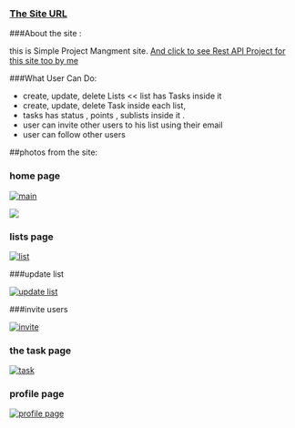 ### [The Site URL ](http://astral00.pythonanywhere.com/ "The site URL ")

###About the site :

this is Simple Project Mangment site. 
[And click to see  Rest API Project for this site too by me ](https://github.com/AmrAnwar/ToDoList_Django_RestAPI_Project "And See  Rest API Project for this site too by me ")

###What User Can Do: 
- create, update, delete Lists << list has Tasks inside it 
- create, update, delete Task inside each list, 
- tasks has status , points , sublists inside it .
- user can invite other users to his list using their email
- user can follow other users

##photos from the site:

### home page
[![main](http://www8.0zz0.com/2017/09/06/00/676663030.png "main")](http://www8.0zz0.com/2017/09/06/00/676663030.png "main")

[![](http://www8.0zz0.com/2017/09/06/00/785529724.png)](http://www8.0zz0.com/2017/09/06/00/785529724.png)

### lists page
[![list](http://www2.0zz0.com/2017/09/06/00/967290221.png "list")](http://www2.0zz0.com/2017/09/06/00/967290221.png "list")

###update list

[![update list]( http://www2.0zz0.com/2017/09/06/00/912287605.png "update list")]( http://www2.0zz0.com/2017/09/06/00/912287605.png "update list")

###invite users 

[![invite](http://www2.0zz0.com/2017/09/06/00/386919402.png "invite")](http://www2.0zz0.com/2017/09/06/00/386919402.png "invite")

### the task page

[![task](http://www2.0zz0.com/2017/09/06/00/588099552.png "task")](http://www2.0zz0.com/2017/09/06/00/588099552.png "task")

### profile page 

[![profile page](http://www2.0zz0.com/2017/09/06/00/307227140.png "profile page")](http://www2.0zz0.com/2017/09/06/00/307227140.png "profile page")